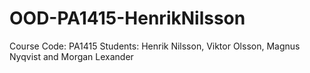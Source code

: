 # OOD-PA1415-HenrikNilsson
Course Code: PA1415
Students: Henrik Nilsson, Viktor Olsson, Magnus Nyqvist and Morgan Lexander

